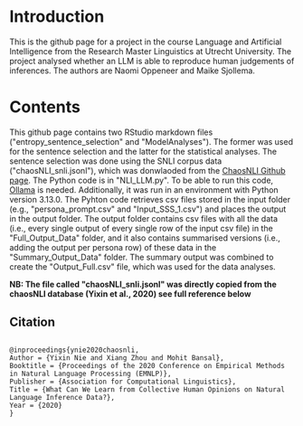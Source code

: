 # Introduction
This is the github page for a project in the course Language and Artificial Intelligence from the Research Master Linguistics at Utrecht University. 
The project analysed whether an LLM is able to reproduce human judgements of inferences. The authors are Naomi Oppeneer and Maike Sjollema.
#

# Contents
This github page contains two RStudio markdown files ("entropy_sentence_selection" and "ModelAnalyses"). The former was used for the sentence selection and the latter for the statistical analyses. The sentence selection was done using the SNLI corpus data ("chaosNLI_snli.jsonl"), which was donwlaoded from the [ChaosNLI Github page](https://github.com/easonnie/ChaosNLI). The Python code is in "NLI_LLM.py". To be able to run this code, [Ollama](https://ollama.com/) is needed. Additionally, it was run in an environment with Python version 3.13.0. The Pyhton code retrieves csv files stored in the input folder (e.g., "persona_prompt.csv" and "Input_SSS_1.csv") and places the output in the output folder. The output folder contains csv files with all the data (i.e., every single output of every single row of the input csv file) in the "Full_Output_Data" folder, and it also contains summarised versions (i.e., adding the output per persona row) of these data in the "Summary_Output_Data" folder. The summary output was combined to create the "Output_Full.csv" file, which was used for the data analyses. 

**NB: The file called "chaosNLI_snli.jsonl" was directly copied from the chaosNLI database (Yixin et al., 2020) see full reference below**

## Citation
##
	@inproceedings{ynie2020chaosnli,
	Author = {Yixin Nie and Xiang Zhou and Mohit Bansal},
	Booktitle = {Proceedings of the 2020 Conference on Empirical Methods in Natural Language Processing (EMNLP)},
	Publisher = {Association for Computational Linguistics},
	Title = {What Can We Learn from Collective Human Opinions on Natural Language Inference Data?},
	Year = {2020}
	}
